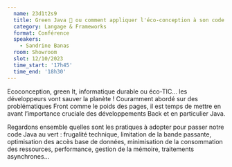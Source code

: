 ```yaml
---
  name: 23d1t2s9
  title: Green Java 🌿 ou comment appliquer l'éco-conception à son code ☕
  category: Langage & Frameworks
  format: Conférence
  speakers: 
    - Sandrine Banas
  room: Showroom
  slot: 12/10/2023
  time_start: '17h45'
  time_end: '18h30'
---
```

Ecoconception, green It, informatique durable ou éco-TIC...  les développeurs vont sauver la planète ! Couramment abordé sur des problématiques Front comme le poids des pages, il est temps de mettre en avant l’importance cruciale des développements Back et en particulier Java. 

Regardons ensemble quelles sont les pratiques à adopter pour passer notre code Java au vert : frugalité technique, limitation de la bande  passante, optimisation des accès base de données, minimisation de la consommation des ressources, performance, gestion de la mémoire, traitements asynchrones… 

